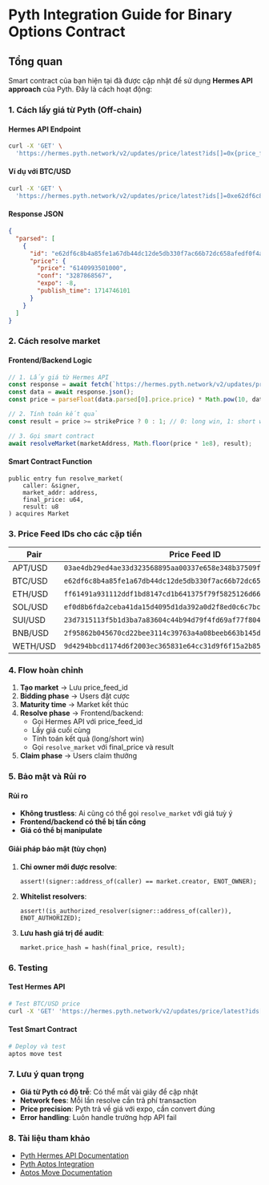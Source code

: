 # Pyth Integration Guide for Binary Options Contract

## Tổng quan

Smart contract của bạn hiện tại đã được cập nhật để sử dụng **Hermes API approach** của Pyth. Đây là cách hoạt động:

### 1. **Cách lấy giá từ Pyth (Off-chain)**

#### Hermes API Endpoint
```bash
curl -X 'GET' \
  'https://hermes.pyth.network/v2/updates/price/latest?ids[]=0x{price_feed_id}'
```

#### Ví dụ với BTC/USD
```bash
curl -X 'GET' \
  'https://hermes.pyth.network/v2/updates/price/latest?ids[]=0xe62df6c8b4a85fe1a67db44dc12de5db330f7ac66b72dc658afedf0f4a415b43'
```

#### Response JSON
```json
{
  "parsed": [
    {
      "id": "e62df6c8b4a85fe1a67db44dc12de5db330f7ac66b72dc658afedf0f4a415b43",
      "price": {
        "price": "6140993501000",
        "conf": "3287868567",
        "expo": -8,
        "publish_time": 1714746101
      }
    }
  ]
}
```

### 2. **Cách resolve market**

#### Frontend/Backend Logic
```javascript
// 1. Lấy giá từ Hermes API
const response = await fetch(`https://hermes.pyth.network/v2/updates/price/latest?ids[]=0x${priceFeedId}`);
const data = await response.json();
const price = parseFloat(data.parsed[0].price.price) * Math.pow(10, data.parsed[0].price.expo);

// 2. Tính toán kết quả
const result = price >= strikePrice ? 0 : 1; // 0: long win, 1: short win

// 3. Gọi smart contract
await resolveMarket(marketAddress, Math.floor(price * 1e8), result);
```

#### Smart Contract Function
```move
public entry fun resolve_market(
    caller: &signer, 
    market_addr: address, 
    final_price: u64, 
    result: u8
) acquires Market
```

### 3. **Price Feed IDs cho các cặp tiền**

| Pair | Price Feed ID |
|------|---------------|
| APT/USD | `03ae4db29ed4ae33d323568895aa00337e658e348b37509f5372ae51f0af00d5` |
| BTC/USD | `e62df6c8b4a85fe1a67db44dc12de5db330f7ac66b72dc658afedf0f4a415b43` |
| ETH/USD | `ff61491a931112ddf1bd8147cd1b641375f79f5825126d665480874634fd0ace` |
| SOL/USD | `ef0d8b6fda2ceba41da15d4095d1da392a0d2f8ed0c6c7bc0f4cfac8c280b56d` |
| SUI/USD | `23d7315113f5b1d3ba7a83604c44b94d79f4fd69af77f804fc7f920a6dc65744` |
| BNB/USD | `2f95862b045670cd22bee3114c39763a4a08beeb663b145d283c31d7d1101c4f` |
| WETH/USD | `9d4294bbcd1174d6f2003ec365831e64cc31d9f6f15a2b85399db8d5000960f6` |

### 4. **Flow hoàn chỉnh**

1. **Tạo market** → Lưu price_feed_id
2. **Bidding phase** → Users đặt cược
3. **Maturity time** → Market kết thúc
4. **Resolve phase** → Frontend/backend:
   - Gọi Hermes API với price_feed_id
   - Lấy giá cuối cùng
   - Tính toán kết quả (long/short win)
   - Gọi `resolve_market` với final_price và result
5. **Claim phase** → Users claim thưởng

### 5. **Bảo mật và Rủi ro**

#### Rủi ro
- **Không trustless**: Ai cũng có thể gọi `resolve_market` với giá tuỳ ý
- **Frontend/backend có thể bị tấn công**
- **Giá có thể bị manipulate**

#### Giải pháp bảo mật (tùy chọn)
1. **Chỉ owner mới được resolve**:
   ```move
   assert!(signer::address_of(caller) == market.creator, ENOT_OWNER);
   ```

2. **Whitelist resolvers**:
   ```move
   assert!(is_authorized_resolver(signer::address_of(caller)), ENOT_AUTHORIZED);
   ```

3. **Lưu hash giá trị để audit**:
   ```move
   market.price_hash = hash(final_price, result);
   ```

### 6. **Testing**

#### Test Hermes API
```bash
# Test BTC/USD price
curl -X 'GET' 'https://hermes.pyth.network/v2/updates/price/latest?ids[]=0xe62df6c8b4a85fe1a67db44dc12de5db330f7ac66b72dc658afedf0f4a415b43' | jq '.parsed[0].price'
```

#### Test Smart Contract
```bash
# Deploy và test
aptos move test
```

### 7. **Lưu ý quan trọng**

- **Giá từ Pyth có độ trễ**: Có thể mất vài giây để cập nhật
- **Network fees**: Mỗi lần resolve cần trả phí transaction
- **Price precision**: Pyth trả về giá với expo, cần convert đúng
- **Error handling**: Luôn handle trường hợp API fail

### 8. **Tài liệu tham khảo**

- [Pyth Hermes API Documentation](https://github.com/pyth-network/pyth-crosschain/blob/main/apps/developer-hub/content/docs/pyth-core/fetch-price-updates.mdx)
- [Pyth Aptos Integration](https://github.com/pyth-network/pyth-crosschain/tree/main/target_chains/aptos)
- [Aptos Move Documentation](https://aptos.dev/guides/move-guides/) 